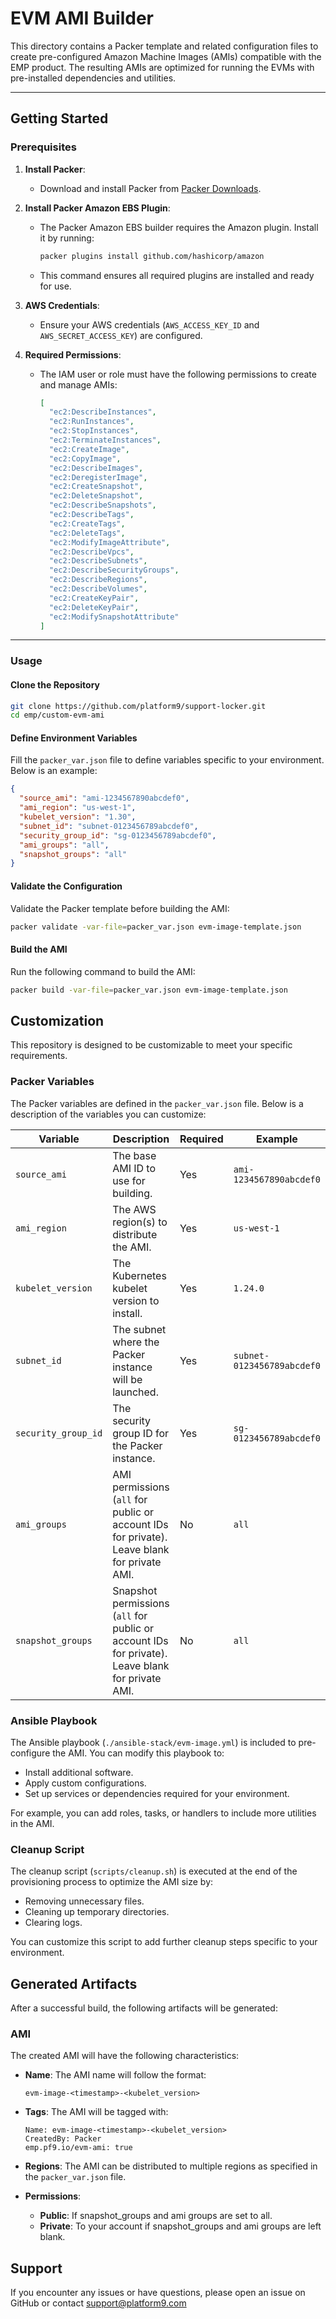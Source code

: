 # EVM AMI Builder

This directory contains a Packer template and related configuration files to create pre-configured Amazon Machine Images (AMIs) compatible with the EMP product. The resulting AMIs are optimized for running the EVMs with pre-installed dependencies and utilities.

---

## Getting Started

### Prerequisites

1. **Install Packer**:
   - Download and install Packer from [Packer Downloads](https://www.packer.io/downloads).

2. **Install Packer Amazon EBS Plugin**:
   - The Packer Amazon EBS builder requires the Amazon plugin. Install it by running:
     ```bash
     packer plugins install github.com/hashicorp/amazon
     ```
   - This command ensures all required plugins are installed and ready for use.

3. **AWS Credentials**:
   - Ensure your AWS credentials (`AWS_ACCESS_KEY_ID` and `AWS_SECRET_ACCESS_KEY`) are configured.

4. **Required Permissions**:
   - The IAM user or role must have the following permissions to create and manage AMIs:

     ```json
     [
       "ec2:DescribeInstances",
       "ec2:RunInstances",
       "ec2:StopInstances",
       "ec2:TerminateInstances",
       "ec2:CreateImage",
       "ec2:CopyImage",
       "ec2:DescribeImages",
       "ec2:DeregisterImage",
       "ec2:CreateSnapshot",
       "ec2:DeleteSnapshot",
       "ec2:DescribeSnapshots",
       "ec2:DescribeTags",
       "ec2:CreateTags",
       "ec2:DeleteTags",
       "ec2:ModifyImageAttribute",
       "ec2:DescribeVpcs",
       "ec2:DescribeSubnets",
       "ec2:DescribeSecurityGroups",
       "ec2:DescribeRegions",
       "ec2:DescribeVolumes",
       "ec2:CreateKeyPair",
       "ec2:DeleteKeyPair",
       "ec2:ModifySnapshotAttribute"
     ]
     ```
---

### Usage

#### Clone the Repository
```bash
git clone https://github.com/platform9/support-locker.git
cd emp/custom-evm-ami
```

#### Define Environment Variables
Fill the `packer_var.json` file to define variables specific to your environment. Below is an example:

```json
{
  "source_ami": "ami-1234567890abcdef0",
  "ami_region": "us-west-1",
  "kubelet_version": "1.30",
  "subnet_id": "subnet-0123456789abcdef0",
  "security_group_id": "sg-0123456789abcdef0",
  "ami_groups": "all",
  "snapshot_groups": "all"
}
```

#### Validate the Configuration
Validate the Packer template before building the AMI:

```bash
packer validate -var-file=packer_var.json evm-image-template.json
```

#### Build the AMI
Run the following command to build the AMI:

```bash
packer build -var-file=packer_var.json evm-image-template.json
```

## Customization

This repository is designed to be customizable to meet your specific requirements.

### Packer Variables

The Packer variables are defined in the `packer_var.json` file. Below is a description of the variables you can customize:


| Variable            | Description                                                                                      | Required | Example                    |
| ------------------- | ------------------------------------------------------------------------------------------------ | -------- | -------------------------- |
| `source_ami`        | The base AMI ID to use for building.                                                             | Yes      | `ami-1234567890abcdef0`    |
| `ami_region`        | The AWS region(s) to distribute the AMI.                                                         | Yes      | `us-west-1`                |
| `kubelet_version`   | The Kubernetes kubelet version to install.                                                       | Yes      | `1.24.0`                   |
| `subnet_id`         | The subnet where the Packer instance will be launched.                                           | Yes      | `subnet-0123456789abcdef0` |
| `security_group_id` | The security group ID for the Packer instance.                                                   | Yes      | `sg-0123456789abcdef0`     |
| `ami_groups`        | AMI permissions (`all` for public or account IDs for private). Leave blank for private AMI.      | No       | `all`                      |
| `snapshot_groups`   | Snapshot permissions (`all` for public or account IDs for private). Leave blank for private AMI. | No       | `all`                      |

### Ansible Playbook

The Ansible playbook (`./ansible-stack/evm-image.yml`) is included to pre-configure the AMI. You can modify this playbook to:

- Install additional software.
- Apply custom configurations.
- Set up services or dependencies required for your environment.

For example, you can add roles, tasks, or handlers to include more utilities in the AMI.

### Cleanup Script

The cleanup script (`scripts/cleanup.sh`) is executed at the end of the provisioning process to optimize the AMI size by:

- Removing unnecessary files.
- Cleaning up temporary directories.
- Clearing logs.

You can customize this script to add further cleanup steps specific to your environment.

## Generated Artifacts

After a successful build, the following artifacts will be generated:

### AMI

The created AMI will have the following characteristics:

- **Name**: The AMI name will follow the format:
  ```plaintext
  evm-image-<timestamp>-<kubelet_version>

- **Tags**: The AMI will be tagged with:
  ```plaintext
  Name: evm-image-<timestamp>-<kubelet_version>
  CreatedBy: Packer
  emp.pf9.io/evm-ami: true
  ```

- **Regions**: The AMI can be distributed to multiple regions as specified in the `packer_var.json` file.

- **Permissions**:
    - **Public**: If snapshot_groups and ami groups are set to all.
    - **Private**: To your account if snapshot_groups and ami groups are left blank.

## Support

If you encounter any issues or have questions, please open an issue on GitHub or contact support@platform9.com
